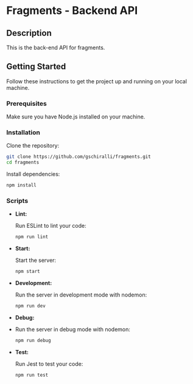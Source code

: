 # Fragments - Backend API

## Description

This is the back-end API for fragments.

## Getting Started

Follow these instructions to get the project up and running on your local machine.

### Prerequisites

Make sure you have Node.js installed on your machine.

### Installation

Clone the repository:

```bash
git clone https://github.com/gschiralli/fragments.git
cd fragments
```
Install dependencies:
```bash
npm install
```

### Scripts

-   **Lint:**
    
    Run ESLint to lint your code:
    ```bash
    npm run lint
    ```
    
-   **Start:**
    
    Start the server:
    ```bash
    npm start 
    ```
    
-   **Development:**
    
    Run the server in development mode with nodemon:
    ```bash
    npm run dev
    ```
    
-   **Debug:**
- Run the server in debug mode with nodemon:

	```bash 
	npm run debug
	```
-   **Test:**
    
    Run Jest to test your code:
    ```bash
    npm run test
    ```

